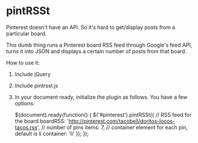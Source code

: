 pintRSSt
========

Pinterest doesn't have an API. So it's hard to get/display posts from a particular board.

This dumb thing runs a Pinterest board RSS feed through Google's feed API, turns it into JSON and displays a certain number of posts from that board.

How to use it:  
1) Include jQuery  
2) Include pintrsst.js  
3) In your document ready, initialize the plugin as follows. You have a few options:  

    $(document).ready(function() {
        $('#pinterest').pintRSSt({
            // RSS feed for the board
        	boardRSS: 'http://pinterest.com/tacobell/doritos-locos-tacos.rss',
        	// number of pins
        	items: 7,
        	// container element for each pin, default is li
        	container: 'li'
        });
    });
